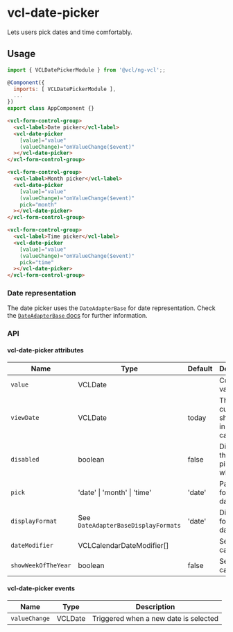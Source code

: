 # vcl-date-picker

Lets users pick dates and time comfortably.

## Usage

```js
import { VCLDatePickerModule } from '@vcl/ng-vcl';;

@Component({
  imports: [ VCLDatePickerModule ],
  ...
})
export class AppComponent {}
```

```html
<vcl-form-control-group>
  <vcl-label>Date picker</vcl-label>
  <vcl-date-picker
    [value]="value"
    (valueChange)="onValueChange($event)"
  ></vcl-date-picker>
</vcl-form-control-group>
```

```html
<vcl-form-control-group>
  <vcl-label>Month picker</vcl-label>
  <vcl-date-picker
    [value]="value"
    (valueChange)="onValueChange($event)"
    pick="month"
  ></vcl-date-picker>
</vcl-form-control-group>
```

```html
<vcl-form-control-group>
  <vcl-label>Time picker</vcl-label>
  <vcl-date-picker
    [value]="value"
    (valueChange)="onValueChange($event)"
    pick="time"
  ></vcl-date-picker>
</vcl-form-control-group>
```

### Date representation

The date picker uses the `DateAdapterBase` for date representation.
Check the [`DateAdapterBase` docs](#/dateadapter) for further information.

### API

#### vcl-date-picker attributes

| Name                | Type                                | Default | Description                              |
| ------------------- | ----------------------------------- | ------- | ---------------------------------------- |
| `value`             | VCLDate                             |         | Current value                            |
| `viewDate`          | VCLDate                             | today   | The currently shown date in the calendar |
| `disabled`          | boolean                             | false   | Disables the date picker when true       |
| `pick`              | 'date' \| 'month' \| 'time'         | 'date'  | Parse format for date inputs             |
| `displayFormat`     | See `DateAdapterBaseDisplayFormats` | 'date'  | Display format of dates                  |
| `dateModifier`      | VCLCalendarDateModifier[]           |         | See vcl-calendar                         |
| `showWeekOfTheYear` | boolean                             | false   | See vcl-calendar                         |

#### vcl-date-picker events

| Name          | Type    | Description                           |
| ------------- | ------- | ------------------------------------- |
| `valueChange` | VCLDate | Triggered when a new date is selected |
